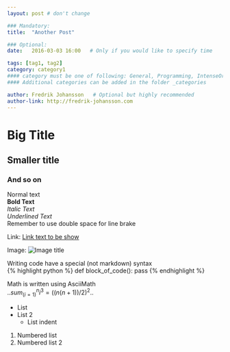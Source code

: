 ```yaml
---
layout: post # don't change

### Mandatory:
title:  "Another Post"

### Optional:
date:   2016-03-03 16:00   # Only if you would like to specify time

tags: [tag1, tag2]
category: category1
#### category must be one of following: General, Programming, IntenseOrange, MaliciousMango, ProjectLemon, Academic
#### Additional categories can be added in the folder _categories

author: Fredrik Johansson   # Optional but highly recommended
author-link: http://fredrik-johansson.com 
---
```


# Big Title
## Smaller title
### And so on

Normal text  
**Bold Text**  
*Italic Text*  
_Underlined Text_    
Remember to use double space for line brake

Link:
[Link text to be show](http://actual-link.com/)

Image:
![Image title](/assets/images/image-name.png)

Writing code have a special (not markdown) syntax  
{% highlight python %}
def block_of_code():
    pass
{% endhighlight %}

Math is written using AsciiMath  
$.. sum_(i=1)^n i^3=((n(n+1))/2)^2 ..$


* List
* List 2
    * List indent

1. Numbered list
2. Numbered list 2